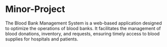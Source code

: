 # Minor-Project

The Blood Bank Management System is a web-based application designed to optimize the operations of blood banks. It facilitates the management of blood donations, inventory, and requests, ensuring timely access to blood supplies for hospitals and patients.
